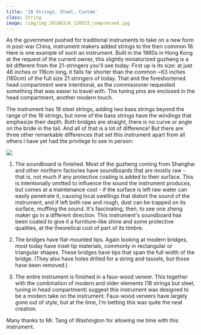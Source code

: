 ```yaml
---
title: '18 Strings, Steel, Custom'
class: String
image: /img/img_20180316_120533_compressed.jpg
---
```

As the government pushed for traditional instruments to take on a new form in post-war China, instrument makers added strings to the then common 16. Here is one example of such an instrument. Built in the 1980s in Hong Kong at the request of the current owner, this slightly miniaturized guzheng is a bit different from the 21-stringers you'll see today. First up is its size: at just 46 inches or 116cm long, it falls far shorter than the common ~63 inches (160cm) of the full size 21 stringers of today. That and the foreshortened head compartment were intentional, as the commissioner requested something that was easier to travel with. The tuning pins are enclosed in the head compartment, another modern touch.

The instrument has 18 steel strings, adding two bass strings beyond the range of the 16 strings, but none of the bass strings have the windings that emphasize their depth. Both bridges are straight, there is no curve or angle on the bride in the tail. And all of that is a lot of difference! But there are three other remarkable differences that set this instrument apart from all others I have yet had the privilege to see in person:

![](/img/hkcustomguzhengbridges.jpg)

1) The soundboard is finished. Most of the guzheng coming from Shanghai and other northern factories have soundboards that are mostly raw - that is, not much if any protective coating is added to their surface. This is intentionally omitted to influence the sound the instrument produces, but comes at a maintenance cost - if the surface is left raw water can easily penetrate it, causing local swellings that distort the sound of the instrument, and if left both raw and rough, dust can be trapped on its surface, muffling the sound. It's fascinating, then, to see one zheng maker go in a  different direction. This instrument's soundboard has been coated to give it a furniture-like shine and some protective qualities, at the theoretical cost of part of its timbre.

2) The bridges have flat-mounted tips. Again looking at modern bridges, most today have inset tip materials, commonly in rectangular or triangular shapes. These bridges have tips that span the full width of the bridge. (They also have holes drilled for a string and tassels, but those have been removed.)

3) The entire instrument is finished in a faux-wood veneer. This together with the combination of modern and older elements (18 strings but steel, tuning in head compartment) suggest this instrument was designed to be a modern take on the instrument. Faux-wood veneers have largely gone out of style, but at the time, I'm betting this was quite the neat creation. 

Many thanks to Mr. Tang of Washington for allowing me time with this instrument.
